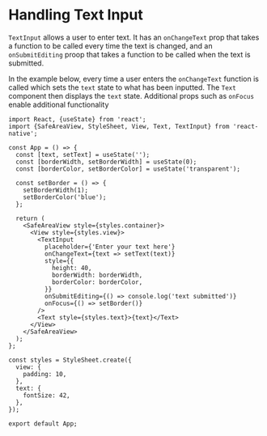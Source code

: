 # Handling Text Input

`TextInput` allows a user to enter text. It has an `onChangeText` prop that takes a function to be called every time the text is changed, and an `onSubmitEditing` proop that takes a function to be called when the text is submitted.

In the example below, every time a user enters the `onChangeText` function is called which sets the `text` state to what has been inputted. The `Text` component then displays the `text` state. Additional props such as `onFocus` enable additional functionality

```
import React, {useState} from 'react';
import {SafeAreaView, StyleSheet, View, Text, TextInput} from 'react-native';

const App = () => {
  const [text, setText] = useState('');
  const [borderWidth, setBorderWidth] = useState(0);
  const [borderColor, setBorderColor] = useState('transparent');

  const setBorder = () => {
    setBorderWidth(1);
    setBorderColor('blue');
  };

  return (
    <SafeAreaView style={styles.container}>
      <View style={styles.view}>
        <TextInput
          placeholder={'Enter your text here'}
          onChangeText={text => setText(text)}
          style={{
            height: 40,
            borderWidth: borderWidth,
            borderColor: borderColor,
          }}
          onSubmitEditing={() => console.log('text submitted')}
          onFocus={() => setBorder()}
        />
        <Text style={styles.text}>{text}</Text>
      </View>
    </SafeAreaView>
  );
};

const styles = StyleSheet.create({
  view: {
    padding: 10,
  },
  text: {
    fontSize: 42,
  },
});

export default App;
```
